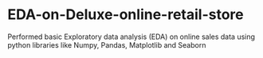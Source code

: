 # EDA-on-Deluxe-online-retail-store
Performed basic Exploratory data analysis (EDA) on online sales data using python libraries like Numpy, Pandas, Matplotlib and Seaborn
